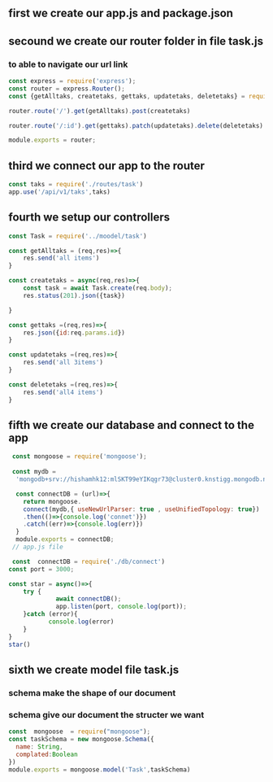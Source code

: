 ## first we create our app.js and package.json

## secound we create our router folder in file task.js
### to able to navigate our url link
```js
const express = require('express');
const router = express.Router();
const {getAlltaks, createtaks, gettaks, updatetaks, deletetaks} = require('../controllers/tasks')

router.route('/').get(getAlltaks).post(createtaks)

router.route('/:id').get(gettaks).patch(updatetaks).delete(deletetaks)

module.exports = router;
```

## third we connect our app to the router

```js
const taks = require('./routes/task')
app.use('/api/v1/taks',taks)
```

## fourth  we setup our controllers

```js
const Task = require('../moodel/task')

const getAlltaks = (req,res)=>{
    res.send('all items')
}

const createtaks = async(req,res)=>{
    const task = await Task.create(req.body);
    res.status(201).json({task})

}

const gettaks =(req,res)=>{
    res.json({id:req.params.id})
}

const updatetaks =(req,res)=>{
    res.send('all 3items')
}

const deletetaks =(req,res)=>{
    res.send('all4 items')
}
```
## fifth we create our database and connect to the app

```js
 const mongoose = require('mongoose');
 
 const mydb =
  'mongodb+srv://hishamhk12:mlSKT99eYIKqgr73@cluster0.knstigg.mongodb.net/shop?retryWrites=true&w=majority'

  const connectDB = (url)=>{
    return mongoose.
    connect(mydb,{ useNewUrlParser: true , useUnifiedTopology: true})
    .then(()=>{console.log('connet')})
    .catch((err)=>{console.log(err)})
  }
  module.exports = connectDB;
 // app.js file

 const  connectDB = require('./db/connect')
const port = 3000;

const star = async()=>{
    try {
             await connectDB();
             app.listen(port, console.log(port));
    }catch (error){
           console.log(error)
    }
}
star()
```
## sixth we create model file task.js
### schema make the shape of our document
### schema give our document the structer we want
```js
const  mongoose  = require("mongoose");
const taskSchema = new mongoose.Schema({
  name: String,
  complated:Boolean
})
module.exports = mongoose.model('Task',taskSchema)
```